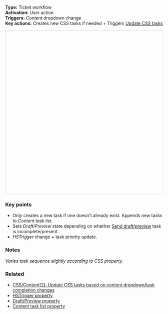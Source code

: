 **Type:** Ticket workflow  
**Activation:** User action  
**Triggers:** *Content* dropdown change   
**Key actions:** Creates new CSS tasks if needed + Triggers <u>Update CSS tasks</u>  

<div id="viewer" style="width:100%;height:520px;border:1px solid #ddd;"></div>
<script src="https://cdn.jsdelivr.net/npm/openseadragon@4.1/build/openseadragon/openseadragon.min.js"></script>
<script>
  document.addEventListener('DOMContentLoaded', function () {
    var basePath = window.location.pathname.replace(/\/workflows\/.*/, '/');
    var imgUrl = basePath + "images/CSS-Content-1-Content-dropdown-change.png";
    OpenSeadragon({ id: "viewer", prefixUrl: "https://cdn.jsdelivr.net/npm/openseadragon@4.1/build/openseadragon/images/", tileSources: { type: "image", url: imgUrl, buildPyramid: false }, showNavigator: true, showZoomControl: true, showHomeControl: true, showFullPageControl: false });
  });
</script>

### Key points  
- Only creates a new task if one doesn't already exist. Appends new tasks to *Content task list*.    
- Sets *Draft/Preview* state depending on whether <u>Send draft/preview</u> task is incomplete/present.  
- *HSTrigger* change + task priority update.

### Notes  
<i>Varies task sequence slightly according to *CSS* property.</i>    

### Related  
- [CSS/Content[2]: Update CSS tasks based on content dropdown/task completion changes](../workflows/CSS-Content-2-Update-CSS-tasks.md)
- [HSTrigger property](../articles/Workflow-internal-properties.md#hstrigger)
- [Draft/Preview property](../articles/Workflow-internal-properties.md#draftpreview)
- [Content task list property](../articles/Workflow-internal-properties.md#content-task-list)